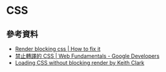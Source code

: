 # CSS

## 參考資料
* [Render blocking css | How to fix it](https://varvy.com/pagespeed/render-blocking-css.html)
* [禁止轉譯的 CSS | Web Fundamentals - Google Developers](https://developers.google.com/web/fundamentals/performance/critical-rendering-path/render-blocking-css)
* [Loading CSS without blocking render by Keith Clark](http://keithclark.co.uk/articles/loading-css-without-blocking-render/)
